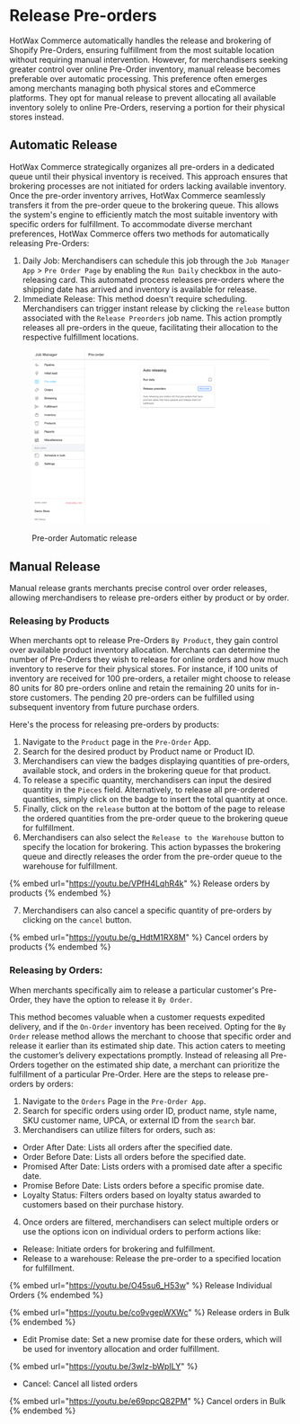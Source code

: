 # Release Pre-orders

HotWax Commerce automatically handles the release and brokering of Shopify Pre-Orders, ensuring fulfillment from the most suitable location without requiring manual intervention. However, for merchandisers seeking greater control over online Pre-Order inventory, manual release becomes preferable over automatic processing. This preference often emerges among merchants managing both physical stores and eCommerce platforms. They opt for manual release to prevent allocating all available inventory solely to online Pre-Orders, reserving a portion for their physical stores instead.

## Automatic Release

HotWax Commerce strategically organizes all pre-orders in a dedicated queue until their physical inventory is received. This approach ensures that brokering processes are not initiated for orders lacking available inventory. Once the pre-order inventory arrives, HotWax Commerce seamlessly transfers it from the pre-order queue to the brokering queue. This allows the system's engine to efficiently match the most suitable inventory with specific orders for fulfillment. To accommodate diverse merchant preferences, HotWax Commerce offers two methods for automatically releasing Pre-Orders:

1. Daily Job: Merchandisers can schedule this job through the `Job Manager App` > `Pre Order Page` by enabling the `Run Daily` checkbox in the auto-releasing card. This automated process releases pre-orders where the shipping date has arrived and inventory is available for release.
2. Immediate Release: This method doesn't require scheduling. Merchandisers can trigger instant release by clicking the `release` button associated with the `Release Preorders` job name. This action promptly releases all pre-orders in the queue, facilitating their allocation to the respective fulfillment locations.



<figure><img src="../.gitbook/assets/job-manager.hotwax.io_pre-order (4).png" alt=""><figcaption><p>Pre-order Automatic release</p></figcaption></figure>

## Manual Release

Manual release grants merchants precise control over order releases, allowing merchandisers to release pre-orders either by product or by order.

### Releasing by Products

When merchants opt to release Pre-Orders `By Product`, they gain control over available product inventory allocation. Merchants can determine the number of Pre-Orders they wish to release for online orders and how much inventory to reserve for their physical stores. For instance, if 100 units of inventory are received for 100 pre-orders, a retailer might choose to release 80 units for 80 pre-orders online and retain the remaining 20 units for in-store customers. The pending 20 pre-orders can be fulfilled using subsequent inventory from future purchase orders.

Here's the process for releasing pre-orders by products:

1. Navigate to the `Product` page in the `Pre-Order` App.
2. Search for the desired product by Product name or Product ID.
3. Merchandisers can view the badges displaying quantities of pre-orders, available stock, and orders in the brokering queue for that product.
4. To release a specific quantity, merchandisers can input the desired quantity in the `Pieces` field. Alternatively, to release all pre-ordered quantities, simply click on the badge to insert the total quantity at once.
5. Finally, click on the `release` button at the bottom of the page to release the ordered quantities from the pre-order queue to the brokering queue for fulfillment.
6. Merchandisers can also select the `Release to the Warehouse` button to specify the location for brokering. This action bypasses the brokering queue and directly releases the order from the pre-order queue to the warehouse for fulfillment.

{% embed url="https://youtu.be/VPfH4LqhR4k" %}
Release orders by products
{% endembed %}

7. Merchandisers can also cancel a specific quantity of pre-orders by clicking on the `cancel` button.

{% embed url="https://youtu.be/g_HdtM1RX8M" %}
Cancel orders by products
{% endembed %}

### Releasing by Orders:

When merchants specifically aim to release a particular customer's Pre-Order, they have the option to release it `By Order`.

This method becomes valuable when a customer requests expedited delivery, and if the `On-Order` inventory has been received. Opting for the `By Order` release method allows the merchant to choose that specific order and release it earlier than its estimated ship date. This action caters to meeting the customer’s delivery expectations promptly. Instead of releasing all Pre-Orders together on the estimated ship date, a merchant can prioritize the fulfillment of a particular Pre-Order. Here are the steps to release pre-orders by orders:

1. Navigate to the `Orders` Page in the `Pre-Order App`.
2. Search for specific orders using order ID, product name, style name, SKU customer name, UPCA, or external ID from the `search` bar.
3. Merchandisers can utilize filters for orders, such as:

* Order After Date: Lists all orders after the specified date.
* Order Before Date: Lists all orders before the specified date.
* Promised After Date: Lists orders with a promised date after a specific date.
* Promise Before Date: Lists orders before a specific promise date.
* Loyalty Status: Filters orders based on loyalty status awarded to customers based on their purchase history.

4. Once orders are filtered, merchandisers can select multiple orders or use the options icon on individual orders to perform actions like:

* Release: Initiate orders for brokering and fulfillment.
* Release to a warehouse: Release the pre-order to a specified location for fulfillment.

{% embed url="https://youtu.be/O45su6_H53w" %}
Release Individual Orders
{% endembed %}

{% embed url="https://youtu.be/co9vgepWXWc" %}
Release orders in Bulk
{% endembed %}

* Edit Promise date: Set a new promise date for these orders, which will be used for inventory allocation and order fulfillment.

{% embed url="https://youtu.be/3wIz-bWpILY" %}

* Cancel: Cancel all listed orders

{% embed url="https://youtu.be/e69ppcQ82PM" %}
Cancel orders in Bulk
{% endembed %}
